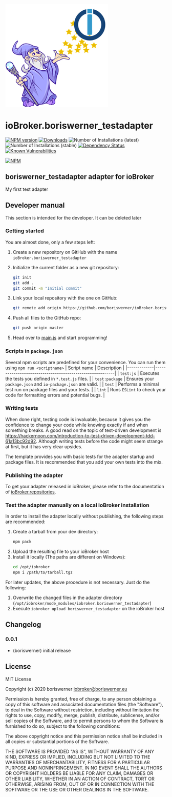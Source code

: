 ![Logo](admin/boriswerner_testadapter.png)
# ioBroker.boriswerner_testadapter

[![NPM version](http://img.shields.io/npm/v/iobroker.boriswerner_testadapter.svg)](https://www.npmjs.com/package/iobroker.boriswerner_testadapter)
[![Downloads](https://img.shields.io/npm/dm/iobroker.boriswerner_testadapter.svg)](https://www.npmjs.com/package/iobroker.boriswerner_testadapter)
![Number of Installations (latest)](http://iobroker.live/badges/boriswerner_testadapter-installed.svg)
![Number of Installations (stable)](http://iobroker.live/badges/boriswerner_testadapter-stable.svg)
[![Dependency Status](https://img.shields.io/david/boriswerner/iobroker.boriswerner_testadapter.svg)](https://david-dm.org/boriswerner/iobroker.boriswerner_testadapter)
[![Known Vulnerabilities](https://snyk.io/test/github/boriswerner/ioBroker.boriswerner_testadapter/badge.svg)](https://snyk.io/test/github/boriswerner/ioBroker.boriswerner_testadapter)

[![NPM](https://nodei.co/npm/iobroker.boriswerner_testadapter.png?downloads=true)](https://nodei.co/npm/iobroker.boriswerner_testadapter/)

## boriswerner_testadapter adapter for ioBroker

My first test adapter

## Developer manual
This section is intended for the developer. It can be deleted later

### Getting started

You are almost done, only a few steps left:
1. Create a new repository on GitHub with the name `ioBroker.boriswerner_testadapter`
1. Initialize the current folder as a new git repository:  
    ```bash
    git init
    git add .
    git commit -m "Initial commit"
    ```
1. Link your local repository with the one on GitHub:  
    ```bash
    git remote add origin https://github.com/boriswerner/ioBroker.boriswerner_testadapter
    ```

1. Push all files to the GitHub repo:  
    ```bash
    git push origin master
    ```
1. Head over to [main.js](main.js) and start programming!

### Scripts in `package.json`
Several npm scripts are predefined for your convenience. You can run them using `npm run <scriptname>`
| Script name | Description                                              |
|-------------|----------------------------------------------------------|
| `test:js`   | Executes the tests you defined in `*.test.js` files.     |
| `test:package`    | Ensures your `package.json` and `io-package.json` are valid. |
| `test` | Performs a minimal test run on package files and your tests. |
| `lint` | Runs `ESLint` to check your code for formatting errors and potential bugs. |

### Writing tests
When done right, testing code is invaluable, because it gives you the 
confidence to change your code while knowing exactly if and when 
something breaks. A good read on the topic of test-driven development 
is https://hackernoon.com/introduction-to-test-driven-development-tdd-61a13bc92d92. 
Although writing tests before the code might seem strange at first, but it has very 
clear upsides.

The template provides you with basic tests for the adapter startup and package files.
It is recommended that you add your own tests into the mix.

### Publishing the adapter
To get your adapter released in ioBroker, please refer to the documentation 
of [ioBroker.repositories](https://github.com/ioBroker/ioBroker.repositories#requirements-for-adapter-to-get-added-to-the-latest-repository).

### Test the adapter manually on a local ioBroker installation
In order to install the adapter locally without publishing, the following steps are recommended:
1. Create a tarball from your dev directory:  
    ```bash
    npm pack
    ```
1. Upload the resulting file to your ioBroker host
1. Install it locally (The paths are different on Windows):
    ```bash
    cd /opt/iobroker
    npm i /path/to/tarball.tgz
    ```

For later updates, the above procedure is not necessary. Just do the following:
1. Overwrite the changed files in the adapter directory (`/opt/iobroker/node_modules/iobroker.boriswerner_testadapter`)
1. Execute `iobroker upload boriswerner_testadapter` on the ioBroker host

## Changelog

### 0.0.1
* (boriswerner) initial release

## License
MIT License

Copyright (c) 2020 boriswerner <iobroker@boriswerner.eu>

Permission is hereby granted, free of charge, to any person obtaining a copy
of this software and associated documentation files (the "Software"), to deal
in the Software without restriction, including without limitation the rights
to use, copy, modify, merge, publish, distribute, sublicense, and/or sell
copies of the Software, and to permit persons to whom the Software is
furnished to do so, subject to the following conditions:

The above copyright notice and this permission notice shall be included in all
copies or substantial portions of the Software.

THE SOFTWARE IS PROVIDED "AS IS", WITHOUT WARRANTY OF ANY KIND, EXPRESS OR
IMPLIED, INCLUDING BUT NOT LIMITED TO THE WARRANTIES OF MERCHANTABILITY,
FITNESS FOR A PARTICULAR PURPOSE AND NONINFRINGEMENT. IN NO EVENT SHALL THE
AUTHORS OR COPYRIGHT HOLDERS BE LIABLE FOR ANY CLAIM, DAMAGES OR OTHER
LIABILITY, WHETHER IN AN ACTION OF CONTRACT, TORT OR OTHERWISE, ARISING FROM,
OUT OF OR IN CONNECTION WITH THE SOFTWARE OR THE USE OR OTHER DEALINGS IN THE
SOFTWARE.